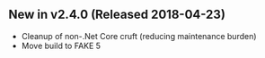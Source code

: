 ## New in v2.4.0 (Released 2018-04-23)
* Cleanup of non-.Net Core cruft (reducing maintenance burden)
* Move build to FAKE 5
